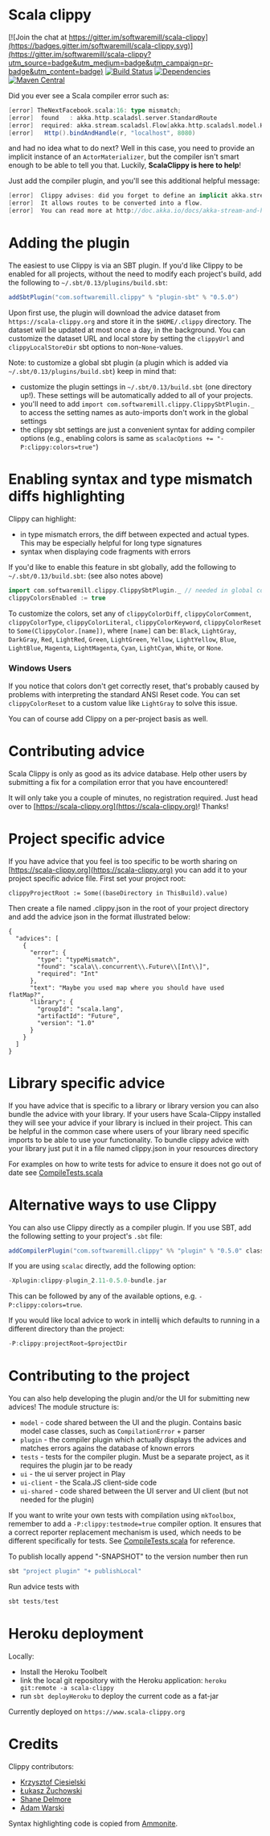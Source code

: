 # Scala clippy

[![Join the chat at https://gitter.im/softwaremill/scala-clippy](https://badges.gitter.im/softwaremill/scala-clippy.svg)](https://gitter.im/softwaremill/scala-clippy?utm_source=badge&utm_medium=badge&utm_campaign=pr-badge&utm_content=badge)
[![Build Status](https://travis-ci.org/softwaremill/scala-clippy.svg?branch=master)](https://travis-ci.org/softwaremill/scala-clippy)
[![Dependencies](https://app.updateimpact.com/badge/634276070333485056/clippy.svg?config=compile)](https://app.updateimpact.com/latest/634276070333485056/clippy)
[![Maven Central](https://maven-badges.herokuapp.com/maven-central/com.softwaremill.clippy/plugin_2.11/badge.svg)](https://maven-badges.herokuapp.com/maven-central/com.softwaremill.clippy/plugin_2.11)

Did you ever see a Scala compiler error such as:

````scala
[error] TheNextFacebook.scala:16: type mismatch;
[error]  found   : akka.http.scaladsl.server.StandardRoute
[error]  required: akka.stream.scaladsl.Flow[akka.http.scaladsl.model.HttpRequest,akka.http.scaladsl.model.HttpResponse,Any]
[error]   Http().bindAndHandle(r, "localhost", 8080)
````

and had no idea what to do next? Well in this case, you need to provide an implicit instance of an `ActorMaterializer`,
but the compiler isn't smart enough to be able to tell you that. Luckily, **ScalaClippy is here to help**!

Just add the compiler plugin, and you'll see this additional helpful message:

````scala
[error]  Clippy advises: did you forget to define an implicit akka.stream.ActorMaterializer?
[error]  It allows routes to be converted into a flow.
[error]  You can read more at http://doc.akka.io/docs/akka-stream-and-http-experimental/2.0/scala/http/routing-dsl/index.html
````

# Adding the plugin

The easiest to use Clippy is via an SBT plugin. If you'd like Clippy to be enabled for all projects, without
the need to modify each project's build, add the following to `~/.sbt/0.13/plugins/build.sbt`:

````scala
addSbtPlugin("com.softwaremill.clippy" % "plugin-sbt" % "0.5.0")
````

Upon first use, the plugin will download the advice dataset from `https://scala-clippy.org` and store it in the
`$HOME/.clippy` directory. The dataset will be updated at most once a day, in the background. You can customize the
dataset URL and local store by setting the `clippyUrl` and `clippyLocalStoreDir` sbt options to non-`None`-values.

Note: to customize a global sbt plugin (a plugin which is added via `~/.sbt/0.13/plugins/build.sbt`) keep in mind
that:

* customize the plugin settings in `~/.sbt/0.13/build.sbt` (one directory up!). These settings will be
automatically added to all of your projects.
* you'll need to add `import com.softwaremill.clippy.ClippySbtPlugin._` to access the setting names as auto-imports 
don't work in the global settings
* the clippy sbt settings are just a convenient syntax for adding compiler options (e.g., enabling colors is same 
as `scalacOptions += "-P:clippy:colors=true"`)

# Enabling syntax and type mismatch diffs highlighting

Clippy can highlight:

* in type mismatch errors, the diff between expected and actual types. This may be especially helpful for long type
signatures
* syntax when displaying code fragments with errors

If you'd like to enable this feature in sbt globally, add the following to `~/.sbt/0.13/build.sbt`: (see also notes
above)
 
````scala
import com.softwaremill.clippy.ClippySbtPlugin._ // needed in global configuration only
clippyColorsEnabled := true
````

To customize the colors, set any of `clippyColorDiff`, `clippyColorComment`,
`clippyColorType`, `clippyColorLiteral`, `clippyColorKeyword`, `clippyColorReset` to `Some(ClippyColor.[name])`, where `[name]` can be:
`Black`, `LightGray`, `DarkGray`, `Red`, `LightRed`, `Green`, `LightGreen`, `Yellow`, `LightYellow`, `Blue`, `LightBlue`, 
`Magenta`, `LightMagenta`, `Cyan`, `LightCyan`, `White`,  or `None`.

### Windows Users
If you notice that colors don't get correctly reset, that's probably caused by problems with interpreting the
standard ANSI Reset code. You can set `clippyColorReset` to a custom value like `LightGray` to solve this issue.

You can of course add Clippy on a per-project basis as well.

# Contributing advice

Scala Clippy is only as good as its advice database. Help other users by submitting a fix for a compilation error that
you have encountered!

It will only take you a couple of minutes, no registration required. Just head over to
[https://scala-clippy.org](https://scala-clippy.org)! Thanks!

# Project specific advice

If you have advice that you feel is too specific to be worth sharing on [https://scala-clippy.org](https://scala-clippy.org)
you can add it to your project specific advice file.
First set your project root:

````
clippyProjectRoot := Some((baseDirectory in ThisBuild).value) 
````

Then create a file named .clippy.json in the root of your project directory and add the advice json in the format illustrated below:

````
{
  "advices": [
    {
      "error": {
        "type": "typeMismatch",
        "found": "scala\\.concurrent\\.Future\\[Int\\]",
        "required": "Int"
      },
      "text": "Maybe you used map where you should have used flatMap?",
      "library": {
        "groupId": "scala.lang",
        "artifactId": "Future",
        "version": "1.0"
      }
    }
  ]
}
````

# Library specific advice

If you have advice that is specific to a library or library version you can also bundle the advice with your library.
If your users have Scala-Clippy installed they will see your advice if your library is inclued in their project.
This can be helpful in the common case where users of your library need specific imports to be able to use your functionality.
To bundle clippy advice with your library just put it in a file named clippy.json in your resources directory

For examples on how to write tests for advice to ensure it does not go out of date see [CompileTests.scala](./tests/src/test/scala/org/softwaremill/clippy/CompileTests.scala)

# Alternative ways to use Clippy

You can also use Clippy directly as a compiler plugin. If you use SBT, add the following setting to your
project's `.sbt` file:

````scala
addCompilerPlugin("com.softwaremill.clippy" %% "plugin" % "0.5.0" classifier "bundle")
````

If you are using `scalac` directly, add the following option:

````scala
-Xplugin:clippy-plugin_2.11-0.5.0-bundle.jar
````

This can be followed by any of the available options, e.g. `-P:clippy:colors=true`.

If you would like local advice to work in intellij which defaults to running in a different directory than the project:

````scala
-P:clippy:projectRoot=$projectDir
````

# Contributing to the project

You can also help developing the plugin and/or the UI for submitting new advices! The module structure is:

* `model` - code shared between the UI and the plugin. Contains basic model case classes, such as `CompilationError` + parser
* `plugin` - the compiler plugin which actually displays the advices and matches errors agains the database of known errors
* `tests` - tests for the compiler plugin. Must be a separate project, as it requires the plugin jar to be ready
* `ui` - the ui server project in Play
* `ui-client` - the Scala.JS client-side code
* `ui-shared` - code shared between the UI server and UI client (but not needed for the plugin)

If you want to write your own tests with compilation using `mkToolbox`, remember to add a `-P:clippy:testmode=true`
compiler option. It ensures that a correct reporter replacement mechanism is used, which needs to be different
specifically for tests. See [CompileTests.scala](tests/src/test/scala/org/softwaremill/clippy/CompileTests.scala) for
reference.

To publish locally append "-SNAPSHOT" to the version number then run
````scala
sbt "project plugin" "+ publishLocal"
````

Run advice tests with
````scala
sbt tests/test
````

# Heroku deployment

Locally:

* Install the Heroku Toolbelt
* link the local git repository with the Heroku application: `heroku git:remote -a scala-clippy`
* run `sbt deployHeroku` to deploy the current code as a fat-jar

Currently deployed on `https://www.scala-clippy.org`

# Credits

Clippy contributors:

* [Krzysztof Ciesielski](https://github.com/kciesielski)
* [Łukasz Żuchowski](https://github.com/Zuchos)
* [Shane Delmore](https://github.com/ShaneDelmore)
* [Adam Warski](https://github.com/adamw)

Syntax highlighting code is copied from [Ammonite](http://www.lihaoyi.com/Ammonite/).
